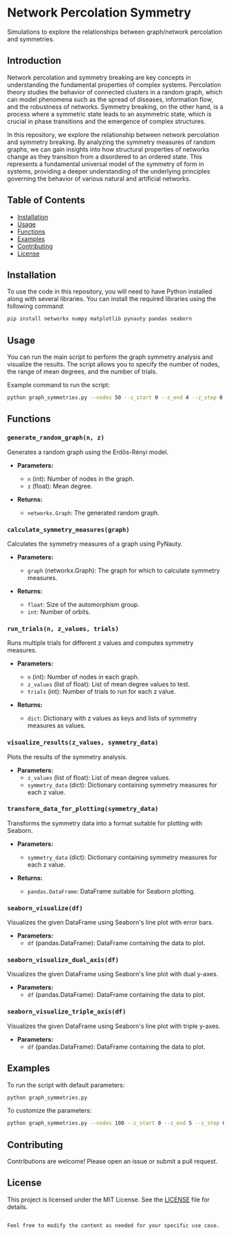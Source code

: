 # Network Percolation Symmetry

Simulations to explore the relationships between graph/network percolation and symmetries.


## Introduction

Network percolation and symmetry breaking are key concepts in understanding the fundamental properties of complex systems. Percolation theory studies the behavior of connected clusters in a random graph, which can model phenomena such as the spread of diseases, information flow, and the robustness of networks. Symmetry breaking, on the other hand, is a process where a symmetric state leads to an asymmetric state, which is crucial in phase transitions and the emergence of complex structures.

In this repository, we explore the relationship between network percolation and symmetry breaking. By analyzing the symmetry measures of random graphs, we can gain insights into how structural properties of networks change as they transition from a disordered to an ordered state. This represents a fundamental universal model of the symmetry of form in systems, providing a deeper understanding of the underlying principles governing the behavior of various natural and artificial networks.

## Table of Contents

- [Installation](#installation)
- [Usage](#usage)
- [Functions](#functions)
- [Examples](#examples)
- [Contributing](#contributing)
- [License](#license)

## Installation

To use the code in this repository, you will need to have Python installed along with several libraries. You can install the required libraries using the following command:

```bash
pip install networkx numpy matplotlib pynauty pandas seaborn
```

## Usage

You can run the main script to perform the graph symmetry analysis and visualize the results. The script allows you to specify the number of nodes, the range of mean degrees, and the number of trials.

Example command to run the script:

```bash
python graph_symmetries.py --nodes 50 --z_start 0 --z_end 4 --z_step 0.1 --trials 50
```

## Functions

### `generate_random_graph(n, z)`

Generates a random graph using the Erdős-Rényi model.

- **Parameters:**
  - `n` (int): Number of nodes in the graph.
  - `z` (float): Mean degree.

- **Returns:**
  - `networkx.Graph`: The generated random graph.

### `calculate_symmetry_measures(graph)`

Calculates the symmetry measures of a graph using PyNauty.

- **Parameters:**
  - `graph` (networkx.Graph): The graph for which to calculate symmetry measures.

- **Returns:**
  - `float`: Size of the automorphism group.
  - `int`: Number of orbits.

### `run_trials(n, z_values, trials)`

Runs multiple trials for different z values and computes symmetry measures.

- **Parameters:**
  - `n` (int): Number of nodes in each graph.
  - `z_values` (list of float): List of mean degree values to test.
  - `trials` (int): Number of trials to run for each z value.

- **Returns:**
  - `dict`: Dictionary with z values as keys and lists of symmetry measures as values.

### `visualize_results(z_values, symmetry_data)`

Plots the results of the symmetry analysis.

- **Parameters:**
  - `z_values` (list of float): List of mean degree values.
  - `symmetry_data` (dict): Dictionary containing symmetry measures for each z value.

### `transform_data_for_plotting(symmetry_data)`

Transforms the symmetry data into a format suitable for plotting with Seaborn.

- **Parameters:**
  - `symmetry_data` (dict): Dictionary containing symmetry measures for each z value.

- **Returns:**
  - `pandas.DataFrame`: DataFrame suitable for Seaborn plotting.

### `seaborn_visualize(df)`

Visualizes the given DataFrame using Seaborn's line plot with error bars.

- **Parameters:**
  - `df` (pandas.DataFrame): DataFrame containing the data to plot.

### `seaborn_visualize_dual_axis(df)`

Visualizes the given DataFrame using Seaborn's line plot with dual y-axes.

- **Parameters:**
  - `df` (pandas.DataFrame): DataFrame containing the data to plot.

### `seaborn_visualize_triple_axis(df)`

Visualizes the given DataFrame using Seaborn's line plot with triple y-axes.

- **Parameters:**
  - `df` (pandas.DataFrame): DataFrame containing the data to plot.

## Examples

To run the script with default parameters:

```bash
python graph_symmetries.py
```

To customize the parameters:

```bash
python graph_symmetries.py --nodes 100 --z_start 0 --z_end 5 --z_step 0.2 --trials 100
```

## Contributing

Contributions are welcome! Please open an issue or submit a pull request.

## License

This project is licensed under the MIT License. See the [LICENSE](LICENSE) file for details.
```

Feel free to modify the content as needed for your specific use case.
